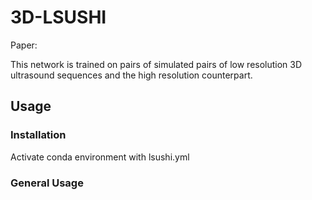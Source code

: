 # 3D-LSUSHI

Paper: 


This network is trained on pairs of simulated pairs of low resolution 3D ultrasound sequences and the high resolution counterpart. 

## Usage
### Installation
Activate conda environment with lsushi.yml

### General Usage

